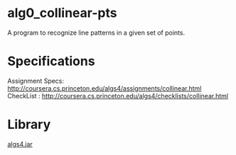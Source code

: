 # alg0_collinear-pts
 A program to recognize line patterns in a given set of points.
 
 # Specifications
Assignment Specs: http://coursera.cs.princeton.edu/algs4/assignments/collinear.html <br>
CheckList : http://coursera.cs.princeton.edu/algs4/checklists/collinear.html

# Library
[algs4.jar](http://algs4.cs.princeton.edu/code/)
